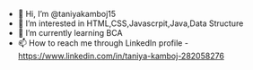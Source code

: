 - 👋 Hi, I’m @taniyakamboj15
- 👀 I’m interested in HTML,CSS,Javascrpit,Java,Data Structure
- 🌱 I’m currently learning BCA
- 📫 How to reach me through LinkedIn profile - https://www.linkedin.com/in/taniya-kamboj-282058276

<!---
taniyakamboj15/taniyakamboj15 is a ✨ special ✨ repository because its `README.md` (this file) appears on your GitHub profile.
You can click the Preview link to take a look at your changes.
--->
